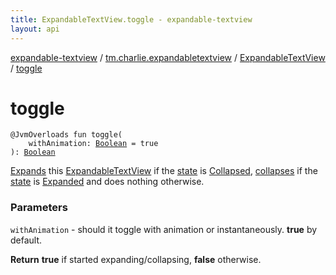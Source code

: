 ```yaml
---
title: ExpandableTextView.toggle - expandable-textview
layout: api
---
```


<div class='api-docs-breadcrumbs'><a href="../../index.html">expandable-textview</a> / <a href="../index.html">tm.charlie.expandabletextview</a> / <a href="index.html">ExpandableTextView</a> / <a href=".">toggle</a></div>

# toggle

<div class="signature"><code><span class="identifier">@JvmOverloads</span> <span class="keyword">fun </span><span class="identifier">toggle</span><span class="symbol">(</span><br/>&nbsp;&nbsp;&nbsp;&nbsp;<span class="parameterName" id="tm.charlie.expandabletextview.ExpandableTextView$toggle(kotlin.Boolean)/withAnimation">withAnimation</span><span class="symbol">:</span>&nbsp;<a href="https://kotlinlang.org/api/latest/jvm/stdlib/kotlin/-boolean/index.html"><span class="identifier">Boolean</span></a>&nbsp;<span class="symbol">=</span>&nbsp;true<br/><span class="symbol">)</span><span class="symbol">: </span><a href="https://kotlinlang.org/api/latest/jvm/stdlib/kotlin/-boolean/index.html"><span class="identifier">Boolean</span></a></code></div>

<a href="expand.html">Expands</a> this <a href="index.html">ExpandableTextView</a> if the <a href="state.html">state</a> is <a href="-state/-collapsed.html">Collapsed</a>,
<a href="collapse.html">collapses</a> if the <a href="state.html">state</a> is <a href="-state/-expanded.html">Expanded</a> and does nothing otherwise.

### Parameters

<code>withAnimation</code> - should it toggle with animation or instantaneously. **true** by default.

**Return**
**true** if started expanding/collapsing, **false** otherwise.

